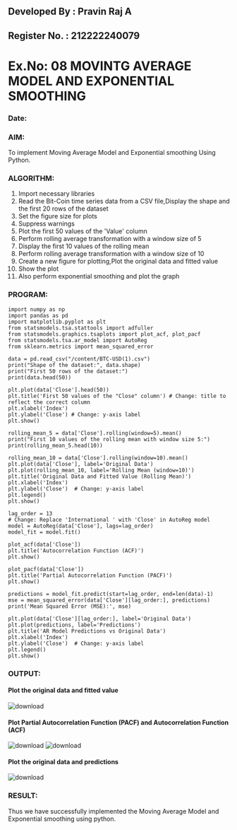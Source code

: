 ## Developed By : Pravin Raj A
## Register No. : 212222240079

# Ex.No: 08     MOVINTG AVERAGE MODEL AND EXPONENTIAL SMOOTHING
### Date: 
### AIM:
To implement Moving Average Model and Exponential smoothing Using Python.
### ALGORITHM:
1. Import necessary libraries
2. Read the Bit-Coin time series data from a CSV file,Display the shape and the first 20 rows of
the dataset
3. Set the figure size for plots
4. Suppress warnings
5. Plot the first 50 values of the 'Value' column
6. Perform rolling average transformation with a window size of 5
7. Display the first 10 values of the rolling mean
8. Perform rolling average transformation with a window size of 10
9. Create a new figure for plotting,Plot the original data and fitted value
10. Show the plot
11. Also perform exponential smoothing and plot the graph
### PROGRAM:
```
import numpy as np
import pandas as pd
import matplotlib.pyplot as plt
from statsmodels.tsa.stattools import adfuller
from statsmodels.graphics.tsaplots import plot_acf, plot_pacf
from statsmodels.tsa.ar_model import AutoReg
from sklearn.metrics import mean_squared_error

data = pd.read_csv("/content/BTC-USD(1).csv")
print("Shape of the dataset:", data.shape)
print("First 50 rows of the dataset:")
print(data.head(50))

plt.plot(data['Close'].head(50))  
plt.title('First 50 values of the "Close" column') # Change: title to reflect the correct column
plt.xlabel('Index')
plt.ylabel('Close') # Change: y-axis label
plt.show()

rolling_mean_5 = data['Close'].rolling(window=5).mean() 
print("First 10 values of the rolling mean with window size 5:")
print(rolling_mean_5.head(10))

rolling_mean_10 = data['Close'].rolling(window=10).mean()  
plt.plot(data['Close'], label='Original Data')  
plt.plot(rolling_mean_10, label='Rolling Mean (window=10)')  
plt.title('Original Data and Fitted Value (Rolling Mean)')
plt.xlabel('Index')
plt.ylabel('Close')  # Change: y-axis label
plt.legend()
plt.show()

lag_order = 13
# Change: Replace 'International ' with 'Close' in AutoReg model
model = AutoReg(data['Close'], lags=lag_order)  
model_fit = model.fit()

plot_acf(data['Close'])  
plt.title('Autocorrelation Function (ACF)')
plt.show()

plot_pacf(data['Close'])  
plt.title('Partial Autocorrelation Function (PACF)')
plt.show()

predictions = model_fit.predict(start=lag_order, end=len(data)-1)  
mse = mean_squared_error(data['Close'][lag_order:], predictions)  
print('Mean Squared Error (MSE):', mse)

plt.plot(data['Close'][lag_order:], label='Original Data')  
plt.plot(predictions, label='Predictions')
plt.title('AR Model Predictions vs Original Data')
plt.xlabel('Index')
plt.ylabel('Close')  # Change: y-axis label
plt.legend()
plt.show()
```
### OUTPUT:

#### Plot the original data and fitted value

![download](https://github.com/user-attachments/assets/48eecb99-7964-4f66-b9e6-90c80765f03d)

#### Plot Partial Autocorrelation Function (PACF) and Autocorrelation Function (ACF)
![download](https://github.com/user-attachments/assets/430a8371-a3a9-48eb-ac83-2f8dc78884f9)
![download](https://github.com/user-attachments/assets/01313652-9dd9-4388-8ba5-e94cf490da22)

#### Plot the original data and predictions
![download](https://github.com/user-attachments/assets/532f7d96-6ccf-4861-b146-b7a39d8be522)

### RESULT:
Thus we have successfully implemented the Moving Average Model and Exponential smoothing using python.
